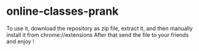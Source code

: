 # online-classes-prank

To use it, download the repository as zip file, extract it, and then manually install it from chrome://extensions
After that send the file to your friends and enjoy !
